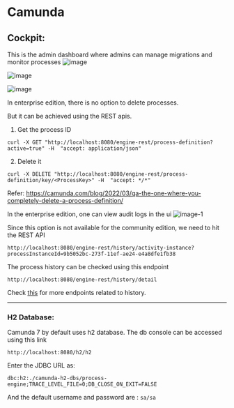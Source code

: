 # Camunda

## Cockpit:
This is the admin dashboard where admins can manage migrations and monitor processes
![image](https://github.com/anushkadeshpande/camunda/assets/53345232/6f1e192f-ace9-4aea-be75-39e8938f562e)


![image](https://github.com/anushkadeshpande/camunda/assets/53345232/5a51be04-0157-4714-b903-20d71ce58edb)

![image](https://github.com/anushkadeshpande/camunda/assets/53345232/6a865fd2-bd1f-41c8-9641-2d324ae1b295)


In enterprise edition, there is no option to delete processes.

But it can be achieved using the REST apis.

1. Get the process ID
```
curl -X GET "http://localhost:8080/engine-rest/process-definition?active=true" -H  "accept: application/json"
```

2. Delete it
```
curl -X DELETE "http://localhost:8080/engine-rest/process-definition/key/<ProcessKey>" -H  "accept: */*"
``` 

Refer: https://camunda.com/blog/2022/03/qa-the-one-where-you-completely-delete-a-process-definition/




In the enterprise edition, one can view audit logs in the ui
![image-1](https://github.com/anushkadeshpande/camunda/assets/53345232/ef883fb9-4a9d-4a3c-90cc-9c5d4361761b)

Since this option is not available for the community edition, we need to hit the REST API

```
http://localhost:8080/engine-rest/history/activity-instance?processInstanceId=9b5052bc-273f-11ef-ae24-e4a8dfe1fb38
```

The process history can be checked using this endpoint
```
http://localhost:8080/engine-rest/history/detail
```

Check <a href="https://docs.camunda.org/manual/7.16/reference/rest/history/?__hstc=218867270.31ff3025710d3b0217351f6eb10867f8.1718029690247.1718029690247.1718034111450.2&__hssc=218867270.1.1718034111450&__hsfp=486857294&_gl=1*1edhuwc*_ga*MTY0MTU2MzYxMi4xNzE4MDI3MDQ1*_ga_4EYN8X5FNR*MTcxODA0NTU1MC40LjAuMTcxODA0NTU1MC42MC4wLjA">this</a> for more endpoints related to history.

<hr>


### H2 Database:

Camunda 7 by default uses h2 database. The db console can be accessed using this link
```
http://localhost:8080/h2/h2
```

Enter the JDBC URL as:
```
dbc:h2:./camunda-h2-dbs/process-engine;TRACE_LEVEL_FILE=0;DB_CLOSE_ON_EXIT=FALSE
```

And the default username and password are : `sa/sa`
